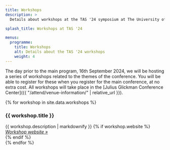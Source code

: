 ```yaml
---
title: Workshops
description: >
  Details about workshops at the TAS '24 symposium at The University of Texas at Austin.

splash_title: Workshops at TAS '24

menus:
  programme:
    title: Workshops
    alt: Details about the TAS '24 workshops
    weight: 4
---
```


The day prior to the main program, 16th September 2024, we will be hosting a series of workshops related to the themes of the conference. You will be able to register for these when you register for the main conference, at no extra cost. All workshops will take place in the [Julius Glickman Conference Center]({{ "/attend/venue-information/" | relative_url }}).

{% for workshop in site.data.workshops %}
<div class="background-lightgray rounded border mb-3 p-3">
  <h3 class="m-0 p-0 text-primary d-flex flex-row align-items-start collapse-link-chevron small" data-bs-toggle="collapse" href="#workshop{{ forloop.index }}" role="button" aria-expanded="false" aria-controls="workshop{{ forloop.index }}">
    <span class="flex-grow-1">
    {{ workshop.title }}
    </span>
    <i class="flex-grow-0 float-right bi bi-chevron-right mt-1"></i>
  </h3>
  <div class="description collapse pt-3 mb-0" id="workshop{{ forloop.index }}">
    {{ workshop.description | markdownify }}
    {% if workshop.website %}
    <div class="d-block">
      <em><a href="{{ workshop.website }}" title="{{ workshop.title }} website">Workshop website &raquo;</a></em>
    </div>
    {% endif %}
  </div>
</div>
{% endfor %}


